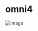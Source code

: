 # omni4
![image](https://github.com/leddat/omni4/assets/118158091/ef47c4a6-acd2-4160-8e02-10ed57551e17)
